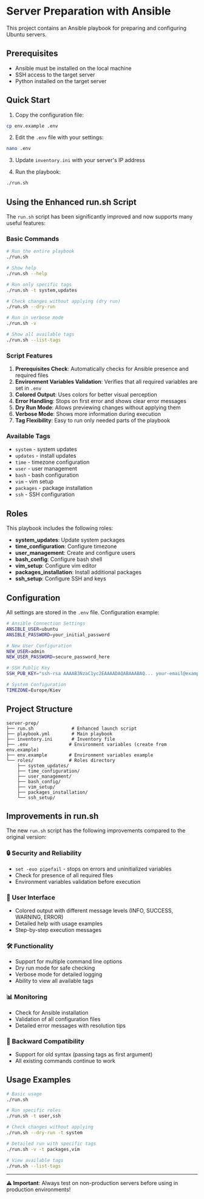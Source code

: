 # Server Preparation with Ansible

This project contains an Ansible playbook for preparing and configuring Ubuntu servers.

## Prerequisites

- Ansible must be installed on the local machine
- SSH access to the target server
- Python installed on the target server

## Quick Start

1. Copy the configuration file:
```bash
cp env.example .env
```

2. Edit the `.env` file with your settings:
```bash
nano .env
```

3. Update `inventory.ini` with your server's IP address

4. Run the playbook:
```bash
./run.sh
```

## Using the Enhanced run.sh Script

The `run.sh` script has been significantly improved and now supports many useful features:

### Basic Commands

```bash
# Run the entire playbook
./run.sh

# Show help
./run.sh --help

# Run only specific tags
./run.sh -t system,updates

# Check changes without applying (dry run)
./run.sh --dry-run

# Run in verbose mode
./run.sh -v

# Show all available tags
./run.sh --list-tags
```

### Script Features

1. **Prerequisites Check**: Automatically checks for Ansible presence and required files
2. **Environment Variables Validation**: Verifies that all required variables are set in `.env`
3. **Colored Output**: Uses colors for better visual perception
4. **Error Handling**: Stops on first error and shows clear error messages
5. **Dry Run Mode**: Allows previewing changes without applying them
6. **Verbose Mode**: Shows more information during execution
7. **Tag Flexibility**: Easy to run only needed parts of the playbook

### Available Tags

- `system` - system updates
- `updates` - install updates
- `time` - timezone configuration
- `user` - user management
- `bash` - bash configuration
- `vim` - vim setup
- `packages` - package installation
- `ssh` - SSH configuration

## Roles

This playbook includes the following roles:

- **system_updates**: Update system packages
- **time_configuration**: Configure timezone
- **user_management**: Create and configure users
- **bash_config**: Configure bash shell
- **vim_setup**: Configure vim editor
- **packages_installation**: Install additional packages
- **ssh_setup**: Configure SSH and keys

## Configuration

All settings are stored in the `.env` file. Configuration example:

```bash
# Ansible Connection Settings
ANSIBLE_USER=ubuntu
ANSIBLE_PASSWORD=your_initial_password

# New User Configuration
NEW_USER=admin
NEW_USER_PASSWORD=secure_password_here

# SSH Public Key
SSH_PUB_KEY="ssh-rsa AAAAB3NzaC1yc2EAAAADAQABAAABAQ... your-email@example.com"

# System Configuration
TIMEZONE=Europe/Kiev
```

## Project Structure

```
server-prep/
├── run.sh              # Enhanced launch script
├── playbook.yml        # Main playbook
├── inventory.ini       # Inventory file
├── .env               # Environment variables (create from env.example)
├── env.example        # Environment variables example
└── roles/             # Roles directory
    ├── system_updates/
    ├── time_configuration/
    ├── user_management/
    ├── bash_config/
    ├── vim_setup/
    ├── packages_installation/
    └── ssh_setup/
```

## Improvements in run.sh

The new `run.sh` script has the following improvements compared to the original version:

### 🔒 Security and Reliability
- `set -euo pipefail` - stops on errors and uninitialized variables
- Check for presence of all required files
- Environment variables validation before execution

### 🎨 User Interface
- Colored output with different message levels (INFO, SUCCESS, WARNING, ERROR)
- Detailed help with usage examples
- Step-by-step execution messages

### 🛠 Functionality
- Support for multiple command line options
- Dry run mode for safe checking
- Verbose mode for detailed logging
- Ability to view all available tags

### 📊 Monitoring
- Check for Ansible installation
- Validation of all configuration files
- Detailed error messages with resolution tips

### 🔄 Backward Compatibility
- Support for old syntax (passing tags as first argument)
- All existing commands continue to work

## Usage Examples

```bash
# Basic usage
./run.sh

# Run specific roles
./run.sh -t user,ssh

# Check changes without applying
./run.sh --dry-run -t system

# Detailed run with specific tags
./run.sh -v -t packages,vim

# View available tags
./run.sh --list-tags
```

---

**⚠️ Important**: Always test on non-production servers before using in production environments!